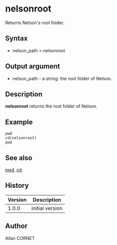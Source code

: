 

# nelsonroot

Returns Nelson's root folder.

## Syntax

- nelson_path = nelsonroot

## Output argument

 - nelson_path - a string: the root folder of Nelson.

## Description


  <p><b>nelsonroot</b> returns the root folder of Nelson.</p>


## Example

```Nelson
pwd
cd(nelsonroot)
pwd
```

## See also

[pwd](../files_folders_functions/pwd.md), [cd](../files_folders_functions/cd.md).
## History

|Version|Description|
|------|------|
|1.0.0|initial version|


## Author

Allan CORNET



